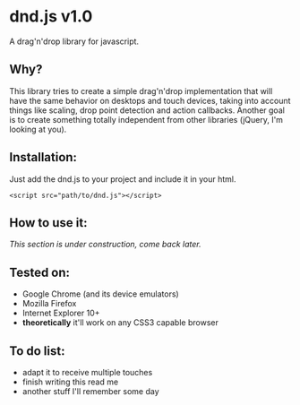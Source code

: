 dnd.js v1.0
============
A drag'n'drop library for javascript.

Why?
------------
This library tries to create a simple drag'n'drop implementation that will have the same behavior on desktops and touch devices, taking into account things like scaling, drop point detection and action callbacks. Another goal is to create something totally independent from other libraries (jQuery, I'm looking at you).

Installation:
------------
Just add the dnd.js to your project and include it in your html.
```
<script src="path/to/dnd.js"></script>
```

How to use it:
------------
_This section is under construction, come back later._

Tested on:
------------
- Google Chrome (and its device emulators)
- Mozilla Firefox
- Internet Explorer 10+
- **theoretically** it'll work on any CSS3 capable browser

To do list:
------------
- adapt it to receive multiple touches
- finish writing this read me
- another stuff I'll remember some day